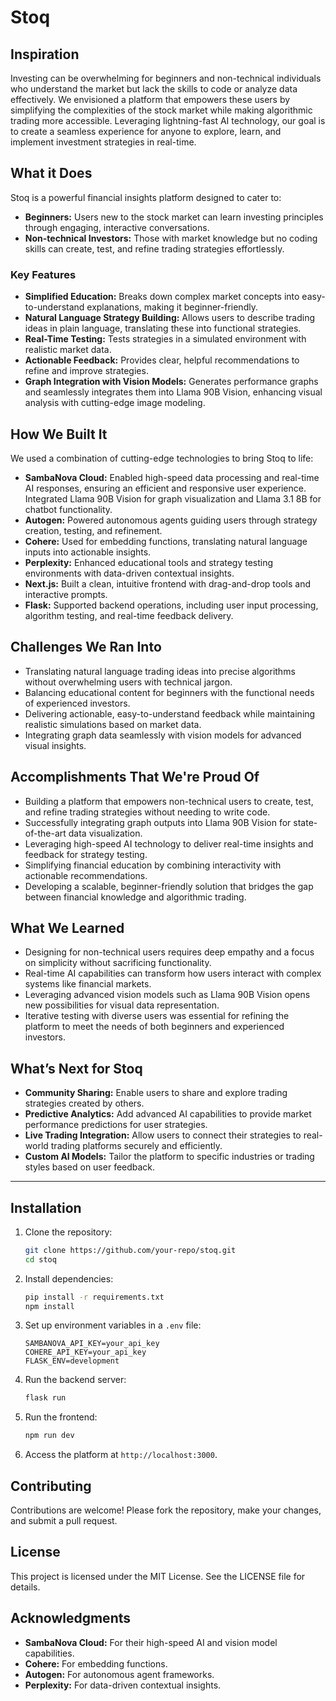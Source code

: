 # Stoq

## Inspiration
Investing can be overwhelming for beginners and non-technical individuals who understand the market but lack the skills to code or analyze data effectively. We envisioned a platform that empowers these users by simplifying the complexities of the stock market while making algorithmic trading more accessible. Leveraging lightning-fast AI technology, our goal is to create a seamless experience for anyone to explore, learn, and implement investment strategies in real-time.

## What it Does
Stoq is a powerful financial insights platform designed to cater to:

- **Beginners:** Users new to the stock market can learn investing principles through engaging, interactive conversations.
- **Non-technical Investors:** Those with market knowledge but no coding skills can create, test, and refine trading strategies effortlessly.

### Key Features
- **Simplified Education:** Breaks down complex market concepts into easy-to-understand explanations, making it beginner-friendly.
- **Natural Language Strategy Building:** Allows users to describe trading ideas in plain language, translating these into functional strategies.
- **Real-Time Testing:** Tests strategies in a simulated environment with realistic market data.
- **Actionable Feedback:** Provides clear, helpful recommendations to refine and improve strategies.
- **Graph Integration with Vision Models:** Generates performance graphs and seamlessly integrates them into Llama 90B Vision, enhancing visual analysis with cutting-edge image modeling.

## How We Built It
We used a combination of cutting-edge technologies to bring Stoq to life:

- **SambaNova Cloud:** Enabled high-speed data processing and real-time AI responses, ensuring an efficient and responsive user experience. Integrated Llama 90B Vision for graph visualization and Llama 3.1 8B for chatbot functionality.
- **Autogen:** Powered autonomous agents guiding users through strategy creation, testing, and refinement.
- **Cohere:** Used for embedding functions, translating natural language inputs into actionable insights.
- **Perplexity:** Enhanced educational tools and strategy testing environments with data-driven contextual insights.
- **Next.js:** Built a clean, intuitive frontend with drag-and-drop tools and interactive prompts.
- **Flask:** Supported backend operations, including user input processing, algorithm testing, and real-time feedback delivery.

## Challenges We Ran Into
- Translating natural language trading ideas into precise algorithms without overwhelming users with technical jargon.
- Balancing educational content for beginners with the functional needs of experienced investors.
- Delivering actionable, easy-to-understand feedback while maintaining realistic simulations based on market data.
- Integrating graph data seamlessly with vision models for advanced visual insights.

## Accomplishments That We're Proud Of
- Building a platform that empowers non-technical users to create, test, and refine trading strategies without needing to write code.
- Successfully integrating graph outputs into Llama 90B Vision for state-of-the-art data visualization.
- Leveraging high-speed AI technology to deliver real-time insights and feedback for strategy testing.
- Simplifying financial education by combining interactivity with actionable recommendations.
- Developing a scalable, beginner-friendly solution that bridges the gap between financial knowledge and algorithmic trading.

## What We Learned
- Designing for non-technical users requires deep empathy and a focus on simplicity without sacrificing functionality.
- Real-time AI capabilities can transform how users interact with complex systems like financial markets.
- Leveraging advanced vision models such as Llama 90B Vision opens new possibilities for visual data representation.
- Iterative testing with diverse users was essential for refining the platform to meet the needs of both beginners and experienced investors.

## What’s Next for Stoq
- **Community Sharing:** Enable users to share and explore trading strategies created by others.
- **Predictive Analytics:** Add advanced AI capabilities to provide market performance predictions for user strategies.
- **Live Trading Integration:** Allow users to connect their strategies to real-world trading platforms securely and efficiently.
- **Custom AI Models:** Tailor the platform to specific industries or trading styles based on user feedback.

---

## Installation

1. Clone the repository:
   ```bash
   git clone https://github.com/your-repo/stoq.git
   cd stoq
   ```

2. Install dependencies:
   ```bash
   pip install -r requirements.txt
   npm install
   ```

3. Set up environment variables in a `.env` file:
   ```env
   SAMBANOVA_API_KEY=your_api_key
   COHERE_API_KEY=your_api_key
   FLASK_ENV=development
   ```

4. Run the backend server:
   ```bash
   flask run
   ```

5. Run the frontend:
   ```bash
   npm run dev
   ```

6. Access the platform at `http://localhost:3000`.

## Contributing
Contributions are welcome! Please fork the repository, make your changes, and submit a pull request.

## License
This project is licensed under the MIT License. See the LICENSE file for details.

## Acknowledgments
- **SambaNova Cloud:** For their high-speed AI and vision model capabilities.
- **Cohere:** For embedding functions.
- **Autogen:** For autonomous agent frameworks.
- **Perplexity:** For data-driven contextual insights.


